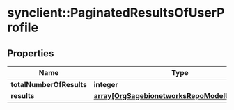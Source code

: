 # synclient::PaginatedResultsOfUserProfile


## Properties
Name | Type | Description | Notes
------------ | ------------- | ------------- | -------------
**totalNumberOfResults** | **integer** |  | [optional] 
**results** | [**array[OrgSagebionetworksRepoModelUserProfile]**](org.sagebionetworks.repo.model.UserProfile.md) |  | [optional] 



